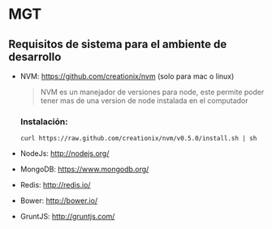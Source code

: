 MGT
===

Requisitos de sistema para el ambiente de desarrollo
----------------------------------------------------
+ NVM: https://github.com/creationix/nvm (solo para mac o linux)

  > NVM es un manejador de versiones para node, este permite poder tener mas de una version de node instalada
  > en el computador

  ### Instalación:
    ``
      curl https://raw.github.com/creationix/nvm/v0.5.0/install.sh | sh 
    ``

+ NodeJs: http://nodejs.org/
+ MongoDB: https://www.mongodb.org/
+ Redis: http://redis.io/
+ Bower: http://bower.io/
+ GruntJS: http://gruntjs.com/
